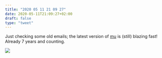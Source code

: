 ```yaml
---
title: "2020 05 11 21 09 27"
date: 2020-05-11T21:09:27+02:00
draft: false
type: "tweet"
---
```

Just checking some old emails; the latest version of [mu](https://www.djcbsoftware.nl/code/mu/) is (still) blazing fast! Already 7 years and counting.

![](/img/2020-05-11-21-09-26.png)

